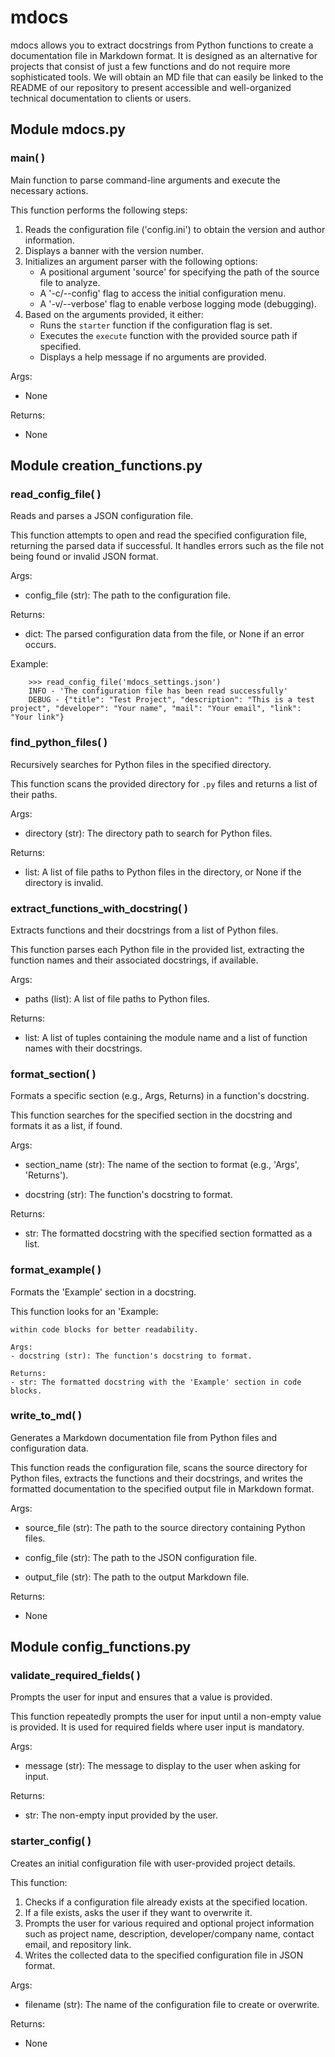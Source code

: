 # mdocs

mdocs allows you to extract docstrings from Python functions to create a documentation file in Markdown format. It is designed as an alternative for projects that consist of just a few functions and do not require more sophisticated tools. We will obtain an MD file that can easily be linked to the README of our repository to present accessible and well-organized technical documentation to clients or users.

## Module mdocs.py
### main( )

Main function to parse command-line arguments and execute the necessary actions.

This function performs the following steps:
1. Reads the configuration file ('config.ini') to obtain the version and author information.
2. Displays a banner with the version number.
3. Initializes an argument parser with the following options:
    - A positional argument 'source' for specifying the path of the source file to analyze.
    - A '-c/--config' flag to access the initial configuration menu.
    - A '-v/--verbose' flag to enable verbose logging mode (debugging).
4. Based on the arguments provided, it either:
    - Runs the `starter` function if the configuration flag is set.
    - Executes the `execute` function with the provided source path if specified.
    - Displays a help message if no arguments are provided.

Args:
- None

Returns:
- None



## Module creation_functions.py
### read_config_file( )

Reads and parses a JSON configuration file.

This function attempts to open and read the specified configuration file, 
returning the parsed data if successful. It handles errors such as the file 
not being found or invalid JSON format.

Args:
- config_file (str): The path to the configuration file.

Returns:
- dict: The parsed configuration data from the file, or None if an error occurs.

Example:
```
    >>> read_config_file('mdocs_settings.json')
    INFO - 'The configuration file has been read successfully'
    DEBUG - {"title": "Test Project", "description": "This is a test project", "developer": "Your name", "mail": "Your email", "link": "Your link"}
```


### find_python_files( )

Recursively searches for Python files in the specified directory.

This function scans the provided directory for `.py` files and returns
a list of their paths.

Args:
- directory (str): The directory path to search for Python files.

Returns:
- list: A list of file paths to Python files in the directory, or None if the directory is invalid.



### extract_functions_with_docstring( )

Extracts functions and their docstrings from a list of Python files.

This function parses each Python file in the provided list, extracting the 
function names and their associated docstrings, if available.

Args:
- paths (list): A list of file paths to Python files.

Returns:
- list: A list of tuples containing the module name and a list of function names with their docstrings.



### format_section( )

Formats a specific section (e.g., Args, Returns) in a function's docstring.

This function searches for the specified section in the docstring and formats it 
as a list, if found.

Args:
- section_name (str): The name of the section to format (e.g., 'Args', 'Returns').


- docstring (str): The function's docstring to format.

Returns:
- str: The formatted docstring with the specified section formatted as a list.



### format_example( )

Formats the 'Example' section in a docstring.

This function looks for an 'Example:
```' section in the docstring and formats it
within code blocks for better readability.

Args:
- docstring (str): The function's docstring to format.

Returns:
- str: The formatted docstring with the 'Example' section in code blocks.

```


### write_to_md( )

Generates a Markdown documentation file from Python files and configuration data.

This function reads the configuration file, scans the source directory for Python 
files, extracts the functions and their docstrings, and writes the formatted 
documentation to the specified output file in Markdown format.

Args:
- source_file (str): The path to the source directory containing Python files.


- config_file (str): The path to the JSON configuration file.


- output_file (str): The path to the output Markdown file.

Returns:
- None



## Module config_functions.py
### validate_required_fields( )

Prompts the user for input and ensures that a value is provided.

This function repeatedly prompts the user for input until a non-empty
value is provided. It is used for required fields where user input is mandatory.

Args:
- message (str): The message to display to the user when asking for input.

Returns:
- str: The non-empty input provided by the user.



### starter_config( )

Creates an initial configuration file with user-provided project details.

This function:
1. Checks if a configuration file already exists at the specified location.
2. If a file exists, asks the user if they want to overwrite it.
3. Prompts the user for various required and optional project information such as project name, description, developer/company name, contact email, and repository link.
4. Writes the collected data to the specified configuration file in JSON format.

Args:
- filename (str): The name of the configuration file to create or overwrite.

Returns:
- None



